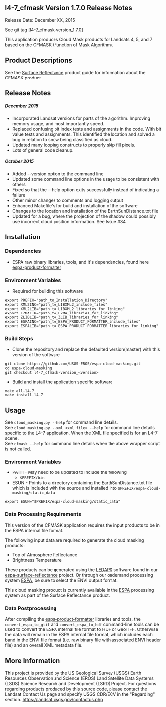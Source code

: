 ## l4-7_cfmask Version 1.7.0 Release Notes

Release Date: December XX, 2015

See git tag [l4-7_cfmask-version_1.7.0]

This application produces Cloud Mask products for Landsats 4, 5, and 7 based
on the CFMASK (Function of Mask Algorithm).

## Product Descriptions
See the [Surface Reflectance](http://landsat.usgs.gov/CDR_LSR.php) product guide for information about the CFMASK product.

## Release Notes
##### December 2015
* Incorporated Landsat versions for parts of the algorithm.  Improving memory usage, and most importantly speed.
* Replaced confusing bit index tests and assignments in the code.  With bit value tests and assignments.  This identified the location and solved a bug in relation to snow being classified as cloud.
* Updated many looping constructs to properly skip fill pixels.
* Lots of general code cleanup.

##### October 2015
* Added --version option to the command line
* Updated some command line options in the usage to be consistent with others
* Fixed so that the --help option exits successfully instead of indicating a failure
* Other minor changes to comments and logging output
* Enhanced Makefile's for build and installation of the software
* Changes to the location and installation of the EarthSunDistance.txt file
* Updated for a bug, where the projection of the shadow could possibly use incorrect cloud position information.  See Issue #34

## Installation

### Dependencies
* ESPA raw binary libraries, tools, and it's dependencies, found here [espa-product-formatter](https://github.com/USGS-EROS/espa-product-formatter)

### Environment Variables
* Required for building this software
```
export PREFIX="path_to_Installation_Directory"
export XML2INC="path_to_LIBXML2_include_files"
export XML2LIB="path_to_LIBXML2_libraries_for_linking"
export LZMALIB="path_to_LZMA_libraries_for_linking"
export ZLIBLIB="path_to_ZLIB_libraries_for_linking"
export ESPAINC="path_to_ESPA_PRODUCT_FORMATTER_include_files"
export ESPALIB="path_to_ESPA_PRODUCT_FORMATTER_libraries_for_linking"

```

### Build Steps
* Clone the repository and replace the defaulted version(master) with this
  version of the software
```
git clone https://github.com/USGS-EROS/espa-cloud-masking.git
cd espa-cloud-masking
git checkout l4-7_cfmask-version_<version>
```
* Build and install the application specific software
```
make all-l4-7
make install-l4-7
```

## Usage
See `cloud_masking.py --help` for command line details.<br>
See `cloud_masking.py --xml <xml_file> --help` for command line details specific to the L4-7 application.  When the XML file specified is for an L4-7 scene.<br>
See `cfmask --help` for command line details when the above wrapper script is not called.

### Environment Variables
* PATH - May need to be updated to include the following
  - `$PREFIX/bin`
* ESUN - Points to a directory containing the EarthSunDistance.txt file which is included with the source and installed into `$PREFIX/espa-cloud-masking/static_data`
```
export ESUN="$PREFIX/espa-cloud-masking/static_data"
```

### Data Processing Requirements
This version of the CFMASK application requires the input products to be in the ESPA internal file format.

The following input data are required to generate the cloud masking products:
* Top of Atmosphere Reflectance
* Brightness Temperature

These products can be generated using the [LEDAPS](https://github.com/USGS-EROS/espa-surface-reflectance) software found in our [espa-surface-reflectance](https://github.com/USGS-EROS/espa-surface-reflectance) project.  Or through our ondemand processing system [ESPA](https://espa.cr.usgs.gov), be sure to select the ENVI output format.

This cloud masking product is currently available in the [ESPA](https://espa.cr.usgs.gov) processing system as part of the Surface Reflectance product.

### Data Postprocessing
After compiling the [espa-product-formatter](https://github.com/USGS-EROS/espa-product-formatter) libraries and tools, the `convert_espa_to_gtif` and `convert_espa_to_hdf` command-line tools can be used to convert the ESPA internal file format to HDF or GeoTIFF.  Otherwise the data will remain in the ESPA internal file format, which includes each band in the ENVI file format (i.e. raw binary file with associated ENVI header file) and an overall XML metadata file.

## More Information
This project is provided by the US Geological Survey (USGS) Earth Resources
Observation and Science (EROS) Land Satellite Data Systems (LSDS) Science
Research and Development (LSRD) Project. For questions regarding products
produced by this source code, please contact the Landsat Contact Us page and
specify USGS CDR/ECV in the "Regarding" section.
https://landsat.usgs.gov/contactus.php
